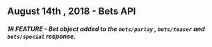 ## August 14th , 2018 - Bets API 

##### 1# <span>FEATURE</span>  - Bet object added to the `bets/parlay` , `bets/teaser`  and `bets/special`  response.  

